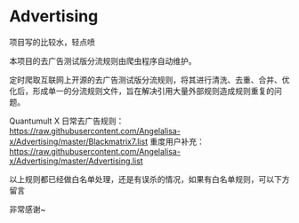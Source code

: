 # Advertising

项目写的比较水，轻点喷

本项目的去广告测试版分流规则由爬虫程序自动维护。

定时爬取互联网上开源的去广告测试版分流规则，将其进行清洗、去重、合并、优化后，形成单一的分流规则文件，旨在解决引用大量外部规则造成规则重复的问题。

Quantumult X 日常去广告规则：https://raw.githubusercontent.com/Angelalisa-x/Advertising/master/Blackmatrix7.list
重度用户补充：https://raw.githubusercontent.com/Angelalisa-x/Advertising/master/Advertising.list

以上规则都已经做白名单处理，还是有误杀的情况，如果有白名单规则，可以下方留言

非常感谢~
